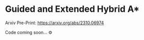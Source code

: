 # Guided and Extended Hybrid A* 

Arxiv Pre-Print: https://arxiv.org/abs/2310.06974

Code coming soon... :gear:
